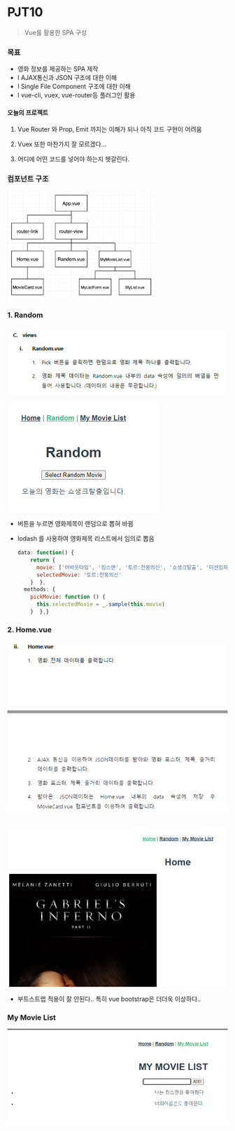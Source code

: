 # PJT10

> Vue를 활용한 SPA 구성



### 목표

- 영화 정보를 제공하는 SPA 제작
- l AJAX통신과 JSON 구조에 대한 이해
- l Single File Component 구조에 대한 이해
- l vue-cli, vuex, vue-router등 플러그인 활용



#### 오늘의 프로젝트

1.  Vue Router 와 Prop, Emit 까지는 이해가 되나 아직 코드 구현이 어려움

2. Vuex 또한 마찬가지 잘 모르겠다...

3. 어디에 어떤 코드를 넣어야 하는지 헷갈린다. 

   

### 컴포넌트 구조

<img src="README.assets/image-20210514172327395.png" alt="image-20210514172327395" style="zoom: 33%;" />



### 1. Random

![image-20210514172402515](README.assets/image-20210514172402515.png)



![image-20210514173509234](README.assets/image-20210514173509234.png)

- 버튼을 누르면 영화제목이 랜덤으로 뽑혀 바뀜

- lodash 를 사용하여 영화제목 리스트에서 임의로 뽑음

  ```javascript
  data: function() {
      return {
        movie: ['어바웃타임', '킹스맨', '토르:천둥의신', '쇼생크탈출', '미션임파서블', '이웃집 토토로'],
        selectedMovie: '토르:천둥의신'
      }  },
    methods: {
      pickMovie: function () {
        this.selectedMovie = _.sample(this.movie)
      }  },}
  ```

  

### 2. Home.vue

![image-20210514173408241](README.assets/image-20210514173408241.png)

```vue

```

![image-20210514184112487](README.assets/image-20210514184112487.png)

- 부트스트랩 적용이 잘 안된다.. 특히 vue bootstrap은 더더욱 이상하다..



### My Movie List

![image-20210514184341693](README.assets/image-20210514184341693.png)

